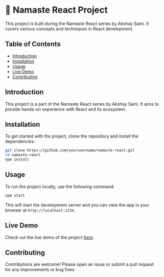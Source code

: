 # 🚀 Namaste React Project

This project is built during the Namaste React series by Akshay Saini. It covers various concepts and techniques in React development.

## Table of Contents

- [Introduction](#introduction)
- [Installation](#installation)
- [Usage](#usage)
- [Live Demo](#live-demo)
- [Contributing](#contributing)

## Introduction

This project is a part of the Namaste React series by Akshay Saini. It aims to provide hands-on experience with React and its ecosystem.

## Installation

To get started with the project, clone the repository and install the dependencies:

```bash
git clone https://github.com/yourusername/namaste-react.git
cd namaste-react
npm install
```

## Usage

To run the project locally, use the following command:

```bash
npm start
```

This will start the development server and you can view the app in your browser at `http://localhost:1234`.

## Live Demo

Check out the live demo of the project [here](#).

## Contributing

Contributions are welcome! Please open an issue or submit a pull request for any improvements or bug fixes.
